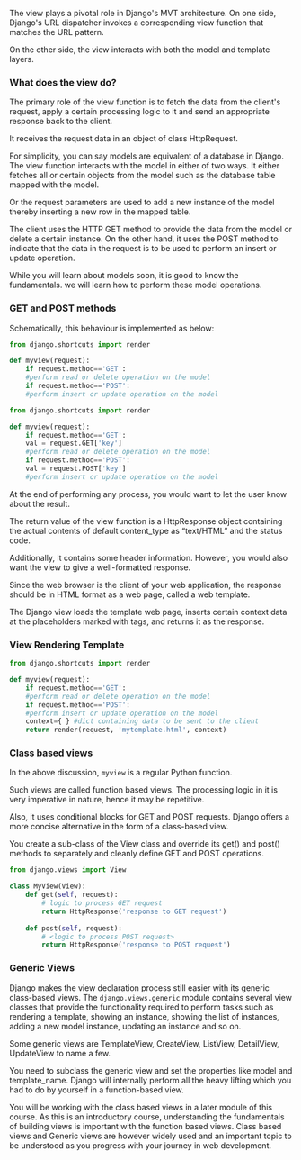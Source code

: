 The view plays a pivotal role in Django's MVT architecture. On one side, Django's URL dispatcher invokes a corresponding view function that matches the URL pattern.

On the other side, the view interacts with both the model and template layers.

### What does the view do?

The primary role of the view function is to fetch the data from the client's request, apply a certain processing logic to it and send an appropriate response back to the client.

It receives the request data in an object of class HttpRequest.

For simplicity, you can say models are equivalent of a database in Django. The view function interacts with the model in either of two ways. It either fetches all or certain objects from the model such as the database table mapped with the model.

Or the request parameters are used to add a new instance of the model thereby inserting a new row in the mapped table.

The client uses the HTTP GET method to provide the data from the model or delete a certain instance. On the other hand, it uses the POST method to indicate that the data in the request is to be used to perform an insert or update operation.

While you will learn about models soon, it is good to know the fundamentals. we will learn how to perform these model operations.

### GET and POST methods

Schematically, this behaviour is implemented as below:
```python
from django.shortcuts import render

def myview(request):
	if request.method=='GET':
	#perform read or delete operation on the model
	if request.method=='POST':
	#perform insert or update operation on the model
```

```python
from django.shortcuts import render

def myview(request):
	if request.method=='GET':
	val = request.GET['key']
	#perform read or delete operation on the model
	if request.method=='POST':
	val = request.POST['key']
	#perform insert or update operation on the model
```

At the end of performing any process, you would want to let the user know about the result.

The return value of the view function is a HttpResponse object containing the actual contents of default content_type as “text/HTML” and the status code.

Additionally, it contains some header information. However, you would also want the view to give a well-formatted response.

Since the web browser is the client of your web application, the response should be in HTML format as a web page, called a web template.

The Django view loads the template web page, inserts certain context data at the placeholders marked with tags, and returns it as the response.

### View Rendering Template
```python
from django.shortcuts import render

def myview(request):
	if request.method=='GET':
	#perform read or delete operation on the model
	if request.method=='POST':
	#perform insert or update operation on the model
	context={ } #dict containing data to be sent to the client
	return render(request, 'mytemplate.html', context)
```

### Class based views

In the above discussion, `myview` is a regular Python function.

Such views are called function based views. The processing logic in it is very imperative in nature, hence it may be repetitive. 

Also, it uses conditional blocks for GET and POST requests. Django offers a more concise alternative in the form of a class-based view. 

You create a sub-class of the View class and override its get() and post() methods to separately and cleanly define GET and POST operations.
```python
from django.views import View

class MyView(View):
	def get(self, request):
		# logic to process GET request
		return HttpResponse('response to GET request')
	
	def post(self, request):
		# <logic to process POST request>
		return HttpResponse('response to POST request')
```

### Generic Views
Django makes the view declaration process still easier with its generic class-based views. The `django.views.generic` module contains several view classes that provide the functionality required to perform tasks such as rendering a template, showing an instance, showing the list of instances, adding a new model instance, updating an instance and so on. 

Some generic views are TemplateView, CreateView, ListView, DetailView, UpdateView to name a few.

You need to subclass the generic view and set the properties like model and template_name. Django will internally perform all the heavy lifting which you had to do by yourself in a function-based view.

You will be working with the class based views in a later module of this course. As this is an introductory course, understanding the fundamentals of building views is important with the function based views. Class based views and Generic views are however widely used and an important topic to be understood as you progress with your journey in web development.
